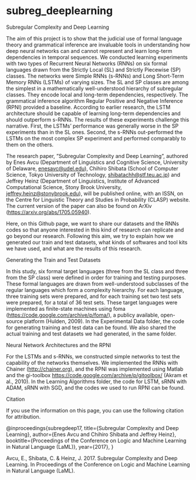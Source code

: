 # subreg_deeplearning
Subregular Complexity and Deep Learning

The aim of this project is to show that the judicial use of formal language theory and grammatical inference are invaluable tools in understanding how deep neural networks can and cannot represent and learn long-term dependencies in temporal sequences. We conducted learning experiments with two types of Recurrent Neural Networks (RNNs) on six formal languages drawn from the Strictly Local (SL) and Strictly Piecewise (SP) classes. The networks were Simple RNNs (s-RNNs) and Long Short-Term Memory RNNs (LSTMs) of varying sizes. The SL and SP classes are among the simplest in a mathematically well-understood hierarchy of subregular classes. They encode local and long-term dependencies, respectively. The grammatical inference algorithm Regular Positive and Negative Inference (RPNI) provided a baseline. According to earlier research, the LSTM architecture should be capable of learning long-term dependencies and should outperform s-RNNs. The results of these experiments challenge this narrative. First, the LSTMs’ performance was generally worse in the SP experiments than in the SL ones. Second, the s-RNNs out-performed the LSTMs on the most complex SP experiment and performed comparably to them on the others.

The research paper, ”Subregular Complexity and Deep Learning”, authored by Enes Avcu (Department of Linguistics and Cognitive Science,
University of Delaware, enesavc@udel.edu), Chihiro Shibata (School of Computer Science, Tokyo University of Technology, shibatachh@stf.teu.ac.jp) and Jeffrey Heinz (Department of Linguistics, Institute of Advanced Computational Science, Stony Brook University, jeffrey.heinz@stonybrook.edu), will be published online, with an ISSN, on the Centre for Linguistic Theory and Studies in Probability (CLASP) website. The current version of the paper can also be found on ArXiv (https://arxiv.org/abs/1705.05940).



Here, on this Github page, we want to share our datasets and the RNNs codes so that anyone interested in this kind of research can replicate and go beyond our research. Following this aim, we try to explain how we generated our train and test datasets, what kinds of softwares and tool kits we have used, and what are the results of this research.

Generating the Train and Test Datasets

In this study, six formal target languages (three from the SL class and three from the SP class) were defined in order for training and testing purposes. These formal languages are drawn from well-understood subclasses of the regular languages which form a complexity hierarchy.
For each language, three training sets were prepared, and for each training set two test sets were prepared, for a total of 36 test sets. These target languages were implemented as finite-state machines using foma (https://code.google.com/archive/p/foma/), a publicy available, open-source platform (Hulden, 2009). In the Experimental Data folder, the code for generating training and test data can be found. We also shared the actual training and test datasets we had generated, in the same folder.

Neural Network Architectures and the RPNI

For the LSTMs and s-RNNs, we constructed simple networks to test the capability of the networks themselves. We implemented the RNNs with Chainer (http://chainer.org), and the RPNI was implemented using Matlab and the gi-toolbox https://code.google.com/archive/p/gitoolbox/ (Akram et al., 2010). In the Learning Algorithms folder, the code for LSTM, sRNN with ADAM, sRNN with SGD, and the codes we used to run RPNI can be found.

Citation

If you use the information on this page, you can use the following citation for attribution.

@inproceedings{subregdeep17,
title={Subregular Complexity and Deep Learning},
author={Enes Avcu and Chihiro Shibata and Jeffrey Heinz},
booktitle={Proceedings of the Conference on Logic and Machine Learning in Natural Language (LaML)},
year={2017},
}

Avcu, E., Shibata, C. & Heinz, J. 2017. Subregular Complexity and Deep Learning. In Proceedings of the Conference on Logic and Machine Learning in Natural Language (LaML).
